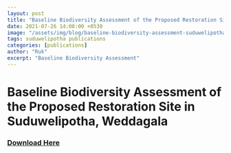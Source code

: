 ```yaml
---
layout: post
title: "Baseline Biodiversity Assessment of the Proposed Restoration Site in Suduwelipotha, Weddagala"
date: 2021-07-26 14:08:00 +0530
image: "/assets/img/blog/baseline-biodiversity-assessment-suduwelipotha1.jpg"
tags: suduwelipotha publications
categories: [publications]
author: "Ruk"
excerpt: "Baseline Biodiversity Assessment"
---
```

# Baseline Biodiversity Assessment of the Proposed Restoration Site in Suduwelipotha, Weddagala

<h3>
<a href="assets/publications/Baseleine Report Final _VW.pdf" target="_blank" class="fa fa-download" download> Download Here</a>
</h3>

